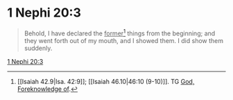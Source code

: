 # 1 Nephi 20:3

> Behold, I have declared the <u>former</u>[^a] things from the beginning; and they went forth out of my mouth, and I showed them. I did show them suddenly.

[1 Nephi 20:3](https://www.churchofjesuschrist.org/study/scriptures/bofm/1-ne/20?lang=eng&id=p3#p3)


[^a]: [[Isaiah 42.9|Isa. 42:9]]; [[Isaiah 46.10|46:10 (9-10)]]. TG [God, Foreknowledge of](https://www.churchofjesuschrist.org/study/scriptures/tg/god-foreknowledge-of?lang=eng).
